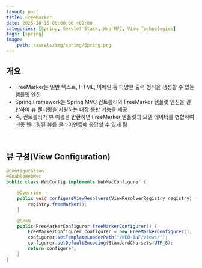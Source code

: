 ```yaml
---
layout: post
title: FreeMarker
date: 2025-10-15 09:00:00 +09:00
categories: [Spring, Servlet Stack, Web MVC, View Technologies]
tags: [spring]
image:
    path: /assets/img/spring/Spring.png
---
```


## 개요

- FreeMarker는 일반 텍스트, HTML, 이메일 등 다양한 출력 형식을 생성할 수 있는 템플릿 엔진
- Spring Framework는 Spring MVC 컨트롤러와 FreeMarker 템플릿 엔진을 결합하여 뷰 렌더링을 지원하는 내장 통합 기능을 제공
- 즉, 컨트롤러가 뷰 이름을 반환하면 FreeMarker 템플릿과 모델 데이터를 병합하여 최종 렌더링된 뷰를 클라이언트에 응답할 수 있게 됨

<br>

## 뷰 구성(View Configuration)

```java
@Configuration
@EnableWebMvc
public class WebConfig implements WebMvcConfigurer {

    @Override
    public void configureViewResolvers(ViewResolverRegistry registry) {
        registry.freeMarker();
    }

    @Bean
    public FreeMarkerConfigurer freeMarkerConfigurer() {
        FreeMarkerConfigurer configurer = new FreeMarkerConfigurer();
        configurer.setTemplateLoaderPath("/WEB-INF/views/");
        configurer.setDefaultEncoding(StandardCharsets.UTF_8);
        return configurer;
    }
}
```